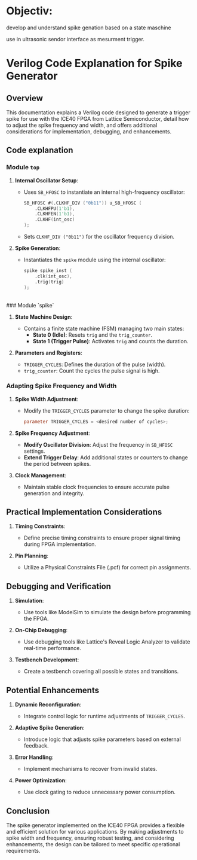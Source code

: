 # Objectiv:

develop and understand spike genation based on a state maschine

use in ultrasonic sendor interface as mesurment trigger.

# Verilog Code Explanation for Spike Generator

## Overview
This documentation explains a Verilog code designed to generate a trigger spike for use with the ICE40 FPGA from Lattice Semiconductor, detail how to adjust the spike frequency and width, and offers additional considerations for implementation, debugging, and enhancements.

## Code explanation

### Module `top`

1. **Internal Oscillator Setup**:
   - Uses `SB_HFOSC` to instantiate an internal high-frequency oscillator:
     ```verilog
     SB_HFOSC #(.CLKHF_DIV ("0b11")) u_SB_HFOSC (
         .CLKHFPU(1'b1),
         .CLKHFEN(1'b1),
         .CLKHF(int_osc)
     );
     ```
   - Sets `CLKHF_DIV ("0b11")` for the oscillator frequency division.

2. **Spike Generation**:
   - Instantiates the `spike` module using the internal oscillator:
     ```verilog
     spike spike_inst (
         .clk(int_osc),               
         .trig(trig)                 
     );
     ```
<br>
### Module `spike`

1. **State Machine Design**:  
   - Contains a finite state machine (FSM) managing two main states:
     - **State 0 (Idle)**: Resets `trig` and the `trig_counter`.
     - **State 1 (Trigger Pulse)**: Activates `trig` and counts the duration.

2. **Parameters and Registers**:
   - `TRIGGER_CYCLES`: Defines the duration of the pulse (width).
   - `trig_counter`: Count the cycles the pulse signal is high.

### Adapting Spike Frequency and Width

1. **Spike Width Adjustment**:
   - Modify the `TRIGGER_CYCLES` parameter to change the spike duration:
     ```verilog
     parameter TRIGGER_CYCLES = <desired number of cycles>;
     ```

2. **Spike Frequency Adjustment**:
   - **Modify Oscillator Division**: Adjust the frequency in `SB_HFOSC` settings.
   - **Extend Trigger Delay**: Add additional states or counters to change the period between spikes.

3. **Clock Management**:
   - Maintain stable clock frequencies to ensure accurate pulse generation and integrity.

## Practical Implementation Considerations

1. **Timing Constraints**:
   - Define precise timing constraints to ensure proper signal timing during FPGA implementation.

2. **Pin Planning**:
   - Utilize a Physical Constraints File (.pcf) for correct pin assignments.

## Debugging and Verification

1. **Simulation**:
   - Use tools like ModelSim to simulate the design before programming the FPGA.

2. **On-Chip Debugging**:
   - Use debugging tools like Lattice's Reveal Logic Analyzer to validate real-time performance.

3. **Testbench Development**:
   - Create a testbench covering all possible states and transitions.

## Potential Enhancements

1. **Dynamic Reconfiguration**:
   - Integrate control logic for runtime adjustments of `TRIGGER_CYCLES`.

2. **Adaptive Spike Generation**:
   - Introduce logic that adjusts spike parameters based on external feedback.

3. **Error Handling**:
   - Implement mechanisms to recover from invalid states.

4. **Power Optimization**:
   - Use clock gating to reduce unnecessary power consumption.

## Conclusion
The spike generator implemented on the ICE40 FPGA provides a flexible and efficient solution for various applications. By making adjustments to spike width and frequency, ensuring robust testing, and considering enhancements, the design can be tailored to meet specific operational requirements.

